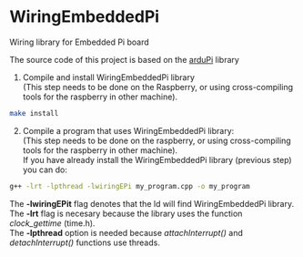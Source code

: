 WiringEmbeddedPi
================

Wiring library for Embedded Pi board

The source code of this  project is based on the [arduPi](http://www.cooking-hacks.com/documentation/tutorials/raspberry-pi-to-arduino-shields-connection-bridge "") library

1. Compile and install WiringEmbeddedPi library  
(This step needs to be done on the Raspberry, or using cross-compiling tools for the raspberry in other machine).  
```bash
make install
```
2. Compile a program that uses WiringEmbeddedPi library:  
(This step needs to be done on the raspberry, or using cross-compiling tools for the raspberry in other machine).  
If you have already install the WiringEmbeddedPi library (previous step) you can do:
```bash
g++ -lrt -lpthread -lwiringEPi my_program.cpp -o my_program
```  
The **-lwiringEPit** flag denotes that the ld will find WiringEmbeddedPi library.   
The **-lrt** flag is necesary because the library uses the function *clock_gettime* (time.h).   
The **-lpthread** option is needed because *attachInterrupt()* and *detachInterrupt()* functions use threads.
